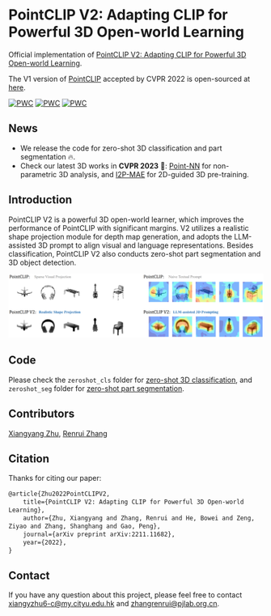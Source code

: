 # PointCLIP V2: Adapting CLIP for Powerful 3D Open-world Learning

Official implementation of [PointCLIP V2: Adapting CLIP for Powerful 3D Open-world Learning](https://arxiv.org/abs/2211.11682).

The V1 version of [PointCLIP](https://openaccess.thecvf.com/content/CVPR2022/papers/Zhang_PointCLIP_Point_Cloud_Understanding_by_CLIP_CVPR_2022_paper.pdf) accepted by CVPR 2022 is open-sourced at [here](https://github.com/ZrrSkywalker/PointCLIP).

[![PWC](https://img.shields.io/endpoint.svg?url=https://paperswithcode.com/badge/pointclip-v2-adapting-clip-for-powerful-3d/zero-shot-transfer-3d-point-cloud-2)](https://paperswithcode.com/sota/zero-shot-transfer-3d-point-cloud-2?p=pointclip-v2-adapting-clip-for-powerful-3d)
[![PWC](https://img.shields.io/endpoint.svg?url=https://paperswithcode.com/badge/pointclip-v2-adapting-clip-for-powerful-3d/zero-shot-transfer-3d-point-cloud)](https://paperswithcode.com/sota/zero-shot-transfer-3d-point-cloud?p=pointclip-v2-adapting-clip-for-powerful-3d)
[![PWC](https://img.shields.io/endpoint.svg?url=https://paperswithcode.com/badge/pointclip-v2-adapting-clip-for-powerful-3d/training-free-3d-point-cloud-classification-1)](https://paperswithcode.com/sota/training-free-3d-point-cloud-classification-1?p=pointclip-v2-adapting-clip-for-powerful-3d)

## News
* We release the code for zero-shot 3D classification and part segmentation 🔥.
* Check our latest 3D works in **CVPR 2023** 🚀: [Point-NN](https://github.com/ZrrSkywalker/Point-NN) for non-parametric 3D analysis, and [I2P-MAE](https://github.com/ZrrSkywalker/I2P-MAE) for 2D-guided 3D pre-training.

## Introduction
PointCLIP V2 is a powerful 3D open-world learner, which improves the performance of PointCLIP with significant margins. V2 utilizes a realistic shape projection module for depth map generation, and adopts the LLM-assisted 3D prompt to align visual and language representations. Besides classification, PointCLIP V2 also conducts zero-shot part segmentation and 3D object detection.


<!-- Examples of the synthesized depth map and attention map: -->
![Depth and Attention Map](figs/depth_attention_map.png)


<!-- The whole framework of PointCLIP V2: -->
<!-- ![Whole Framework](figs/whole_framework.png) -->


## Code

Please check the `zeroshot_cls` folder for [zero-shot 3D classification](https://github.com/yangyangyang127/PointCLIP_V2/tree/main/zeroshot_cls), and `zeroshot_seg` folder for [zero-shot part segmentation](https://github.com/yangyangyang127/PointCLIP_V2/tree/main/zeroshot_seg).

## Contributors
[Xiangyang Zhu](https://github.com/yangyangyang127), [Renrui Zhang](https://github.com/ZrrSkywalker)


## Citation
Thanks for citing our paper:

```
@article{Zhu2022PointCLIPV2,
    title={PointCLIP V2: Adapting CLIP for Powerful 3D Open-world Learning},
    author={Zhu, Xiangyang and Zhang, Renrui and He, Bowei and Zeng, Ziyao and Zhang, Shanghang and Gao, Peng},
    journal={arXiv preprint arXiv:2211.11682},
    year={2022},
}
```

## Contact
If you have any question about this project, please feel free to contact xiangyzhu6-c@my.cityu.edu.hk and zhangrenrui@pjlab.org.cn.

